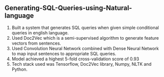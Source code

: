 ## Generating-SQL-Queries-using-Natural-language
1. Built a system that generates SQL queries when given simple conditional queries in english language.
2. Used Doc2Vec which is a semi-supervised algorithm to generate feature vectors from sentences.
3. Used Convolution Neural Network combined with Dense Neural Network to map input sentences to appropriate SQL queries.
4. Model achieved a highest 5-fold cross-validation score of 0.93
5. Tech stack used was Tensorflow, Doc2Vec library, Numpy, NLTK and Python.
